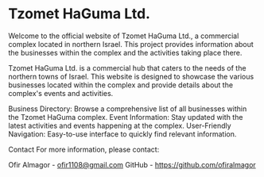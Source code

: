 # Tzomet HaGuma Ltd.
Welcome to the official website of Tzomet HaGuma Ltd., a commercial complex located in northern Israel. This project provides information about the businesses within the complex and the activities taking place there.



Tzomet HaGuma Ltd. is a commercial hub that caters to the needs of the northern towns of Israel. This website is designed to showcase the various businesses located within the complex and provide details about the complex's events and activities.


Business Directory: Browse a comprehensive list of all businesses within the Tzomet HaGuma complex.
Event Information: Stay updated with the latest activities and events happening at the complex.
User-Friendly Navigation: Easy-to-use interface to quickly find relevant information.


Contact
For more information, please contact:

Ofir Almagor - ofir1108@gmail.com
GitHub - https://github.com/ofiralmagor

